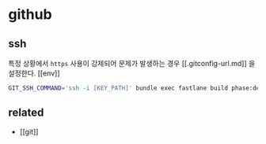 # github

## ssh
특정 상황에서 `https` 사용이 강제되어 문제가 발생하는 경우 [[.gitconfig-url.md]] 을 설정한다.
[[env]]
```sh
GIT_SSH_COMMAND='ssh -i [KEY_PATH]' bundle exec fastlane build phase:dev
```

## related
- [[git]]
